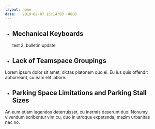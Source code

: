 ```yaml
---
layout: none
date:   2019-02-07 15:14:00 -0800
---
```


* ##  Mechanical Keyboards
  test 2, bulletin update

* ## Lack of Teamspace Groupings
Lorem ipsum dolor sit amet, dictas platonem quo ei. Eu ius quis offendit abhorreant, cu eam elit labore.

* ## Parking Space Limitations and Parking Stall Sizes
An eum etiam legendos deterruisset, cu inermis deserunt duo. Nonumy vivendum scribentur vim cu, duo in utroque expetenda, mazim urbanitas nec no.
